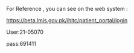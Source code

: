 For Reference , you can see on the web system :

https://beta.lmis.gov.pk/ihitc/patient_portal/login

User:21-05070

pass:691411